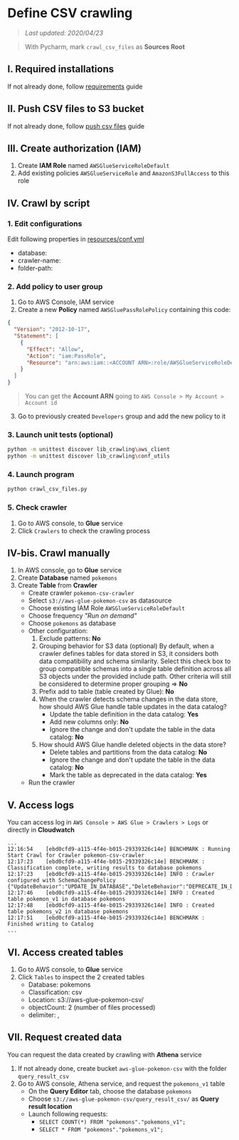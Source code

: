 # Define CSV crawling

> *Last updated: 2020/04/23*

> With Pycharm, mark `crawl_csv_files` as **Sources Root**

## I. Required installations
If not already done, follow [requirements](../../requirements.md) guide

## II. Push CSV files to S3 bucket
If not already done, follow [push csv files](../../aws_s3/push_csv_files/README.md) guide

## III. Create authorization (IAM)
1. Create **IAM Role** named `AWSGlueServiceRoleDefault`
2. Add existing policies `AWSGlueServiceRole` and `AmazonS3FullAccess` to this role

## IV. Crawl by script

### 1. Edit configurations
Edit following properties in [resources/conf.yml](resources/conf.yml)
   - database:
   - crawler-name:
   - folder-path:

### 2. Add policy to user group
1. Go to AWS Console, IAM service
2. Create a new **Policy** named `AWSGluePassRolePolicy` containing this code:
```json
{
  "Version": "2012-10-17",
  "Statement": [
    {
      "Effect": "Allow",
      "Action": "iam:PassRole",
      "Resource": "arn:aws:iam::<ACCOUNT ARN>:role/AWSGlueServiceRoleDefault"
    }
  ]
}
```
> You can get the **Account ARN** going to `AWS Console > My Account > Account id`

3. Go to previously created `Developers` group and add the new policy to it

### 3. Launch unit tests (optional)
```sh
python -m unittest discover lib_crawling\aws_client
python -m unittest discover lib_crawling\conf_utils
```

### 4. Launch program
```sh
python crawl_csv_files.py
```

### 5. Check crawler
1. Go to AWS console, to **Glue** service
2. Click `Crawlers` to check the crawling process

## IV-bis. Crawl manually
1. In AWS console, go to **Glue** service
2. Create **Database** named `pokemons`
3. Create **Table** from **Crawler**  
    - Create crawler `pokemon-csv-crawler`
    - Select `s3://aws-glue-pokemon-csv` as datasource
    - Choose existing IAM Role `AWSGlueServiceRoleDefault`
    - Choose frequency *"Run on demand"*
    - Choose `pokemons` as database
    - Other configuration:
        1. Exclude patterns: **No**
        2. Grouping behavior for S3 data (optional)
            By default, when a crawler defines tables for data stored in S3, it considers both data compatibility and schema similarity. Select this check box to group compatible schemas into a single table definition across all S3 objects under the provided include path. Other criteria will still be considered to determine proper grouping
            => **No**
        3. Prefix add to table (table created by Glue): **No**
        4. When the crawler detects schema changes in the data store, how should AWS Glue handle table updates in the data catalog?
            - Update the table definition in the data catalog: **Yes**
            - Add new columns only: **No**
            - Ignore the change and don't update the table in the data catalog: **No**
        5. How should AWS Glue handle deleted objects in the data store?
            - Delete tables and partitions from the data catalog: **No**
            - Ignore the change and don't update the table in the data catalog: **No**
            - Mark the table as deprecated in the data catalog: **Yes**
    - Run the crawler

## V. Access logs
You can access log in `AWS Console > AWS Glue > Crawlers > Logs` or directly in **Cloudwatch**

```
...
12:16:54    [ebd0cfd9-a115-4f4e-b015-29339326c14e] BENCHMARK : Running Start Crawl for Crawler pokemon-csv-crawler
12:17:23    [ebd0cfd9-a115-4f4e-b015-29339326c14e] BENCHMARK : Classification complete, writing results to database pokemons
12:17:23    [ebd0cfd9-a115-4f4e-b015-29339326c14e] INFO : Crawler configured with SchemaChangePolicy {"UpdateBehavior":"UPDATE_IN_DATABASE","DeleteBehavior":"DEPRECATE_IN_DATABASE"}.
12:17:46    [ebd0cfd9-a115-4f4e-b015-29339326c14e] INFO : Created table pokemon_v1 in database pokemons
12:17:48    [ebd0cfd9-a115-4f4e-b015-29339326c14e] INFO : Created table pokemons_v2 in database pokemons
12:17:51    [ebd0cfd9-a115-4f4e-b015-29339326c14e] BENCHMARK : Finished writing to Catalog
...
```

## VI. Access created tables
1. Go to AWS console, to **Glue** service
2. Click `Tables` to inspect the 2 created tables
    - Database: pokemons
    - Classification: csv
    - Location: s3://aws-glue-pokemon-csv/
    - objectCount: 2 (number of files processed)
    - delimiter: ,

## VII. Request created data
You can request the data created by crawling with **Athena** service

1. If not already done, create bucket `aws-glue-pokemon-csv` with the folder `query_result_csv`
2. Go to AWS console, Athena service, and request the `pokemons_v1` table
    - On the **Query Editor** tab, choose the database `pokemons`
    - Choose `s3://aws-glue-pokemon-csv/query_result_csv/` as **Query result location**
    - Launch following requests:
        - `SELECT COUNT(*) FROM "pokemons"."pokemons_v1";`
        - `SELECT * FROM "pokemons"."pokemons_v1";`